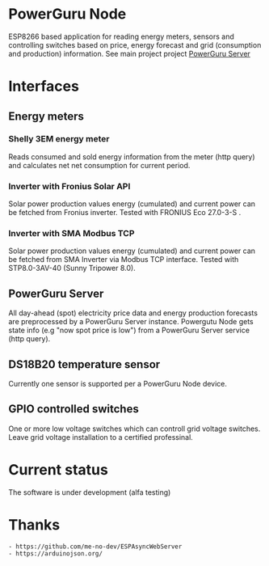# PowerGuru Node
ESP8266 based application for reading energy meters, sensors and controlling switches based on price, energy forecast and grid (consumption and production) information. See main project project [PowerGuru Server](https://github.com/Olli69/powerguru/)

# Interfaces

## Energy meters

### Shelly 3EM energy meter
Reads consumed and sold energy information from the meter (http query) and calculates net net consumption for current period.

### Inverter with Fronius  Solar API
Solar power production values energy (cumulated) and current power can be fetched from Fronius inverter. Tested with FRONIUS Eco 27.0-3-S .

### Inverter with SMA Modbus TCP
Solar power production values energy (cumulated) and current power can be fetched from SMA Inverter via Modbus TCP interface. Tested with STP8.0-3AV-40 (Sunny Tripower 8.0).

## PowerGuru Server
All day-ahead (spot) electricity price data and energy production forecasts are preprocessed by a PowerGuru Server instance. Powergutu Node gets state info (e.g "now spot price is low") from a PowerGuru Server service (http query). 

## DS18B20 temperature sensor
Currently one sensor is supported per a PowerGuru Node device.

## GPIO controlled switches
One or more low voltage switches which can controll grid voltage switches. Leave grid voltage installation to a certified professinal. 


# Current status
The software is under development (alfa testing)


# Thanks
    - https://github.com/me-no-dev/ESPAsyncWebServer
    - https://arduinojson.org/ 
